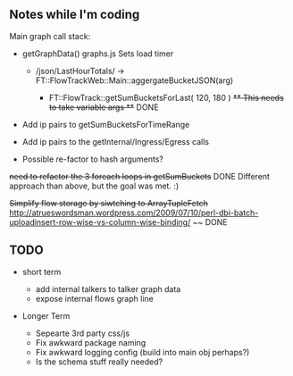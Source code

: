 Notes while I'm coding
-----------------------


Main graph call stack:
- getGraphData()  graphs.js   Sets load timer
    - /json/LastHourTotals/<arg> -> FT::FlowTrackWeb::Main::aggergateBucketJSON(arg)
        - FT::FlowTrack::getSumBucketsForLast( 120, 180 )  ~~** This needs to take variable args **~~ DONE


- Add ip pairs to getSumBucketsForTimeRange
- Add ip pairs to the getInternal/Ingress/Egress calls
- Possible re-factor to hash arguments?


~~need to refactor the 3 foreach loops in getSumBuckets~~ DONE  Different approach than above, but the goal was met.  :)

~~Simplify flow storage by siwtching to ArrayTupleFetch~~
http://atrueswordsman.wordpress.com/2009/07/10/perl-dbi-batch-uploadinsert-row-wise-vs-column-wise-binding/ ~~ 
DONE


TODO
-----
- short term
    - add internal talkers to talker graph data
    - expose internal flows graph line 

- Longer Term
    - Sepearte 3rd party css/js
    - Fix awkward package naming
    - Fix awkward logging config (build into main obj perhaps?)
    - Is the schema stuff really needed?